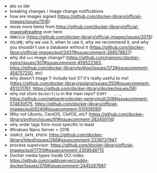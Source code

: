 - `ARG` vs `ENV`
- breaking changes / image change notifications
- how are images signed (https://github.com/docker-library/official-images/issues/1516)
- move more items from https://github.com/docker-library/official-images#readme over here
- `ONBUILD` (https://github.com/docker-library/official-images/issues/2076)
- `VOLUME`; why we use it, when to use it, why we recommend it, and why you shouldn't use a database without it (https://github.com/docker-library/official-images/pull/2437#issuecomment-266578827)
- why did `xxx` image change? (https://github.com/nginxinc/docker-nginx/issues/307#issuecomment-459522363, https://github.com/docker-library/python/issues/372#issuecomment-458757250, etc)
- why doesn't image Y include tool X?  it's really useful to me!  (https://github.com/docker-library/golang/issues/250#issuecomment-451201761, https://github.com/docker-library/docker/issues/56)
- why not store `Dockerfile` in the main repo? (`COPY . ...`, https://github.com/getsentry/docker-sentry/pull/208#issuecomment-574830575, https://github.com/docker-library/official-images/pull/6240#issuecomment-510109595)
- Why not Ubuntu, CentOS, ClefOS, etc? (https://github.com/docker-library/python/issues/61#issuecomment-282450114)
- why order tags from most specific to least
- Windows Nano Server > 2016
- `SOURCE_DATE_EPOCH`: https://github.com/docker-library/httpd/issues/266#issuecomment-2338737947
- process supervisor: https://github.com/docker-library/official-images/pull/17310#issuecomment-2359548715
- Docker media types inside OCI index: https://github.com/caddyserver/caddy-docker/issues/376#issuecomment-2445267687
